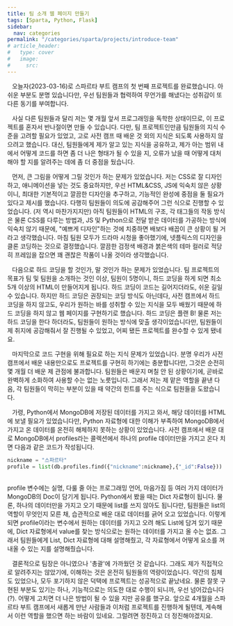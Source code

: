 ```yaml
---
title: 팀 소개 웹 페이지 만들기
tags: [Sparta, Python, Flask]
sidebar:
  nav: categories
permalink: "/categories/sparta/projects/introduce-team"
# article_header:
#   type: cover
#   image:
#     src:
---
```


<!--more-->

&ensp; 오늘자(2023-03-16)로 스파르타 부트 캠프의 첫 번째 프로젝트를 완료했습니다. 아쉬운 부분도 분명 있습니다만, 우선 팀원들과 협력하여 무언가를 해냈다는 성취감이 또 다른 동기를 부여합니다.

&ensp; 사실 다른 팀원들과 달리 저는 몇 개월 앞서 프로그래밍을 독학한 상태이므로, 이 프로젝트를 혼자서 반나절이면 만들 수 있습니다. 다만, 팀 프로젝트인만큼 팀원들의 지식 수준을 고려할 필요가 있었고, 고로 사전 캠프 때 배운 것 외의 지식은 되도록 사용하지 않으려고 했습니다. 대신, 팀원들에게 제가 알고 있는 지식을 공유하고, 제가 아는 범위 내에서 어떻게 코드를 하면 좀 더 나은 형태가 될 수 있을 지, 오류가 났을 때 어떻게 대처해야 할 지를 알려주는 데에 좀 더 중점을 뒀습니다.

&ensp; 먼저, 큰 그림을 어떻게 그릴 것인가 하는 문제가 있었습니다. 저는 CSS로 잘 디자인하고, 애니메이션을 넣는 것도 중요하지만, 우선 HTML&CSS, JS에 익숙치 않은 상황이니, 최대한 기본적이고 깔끔한 디자인을 추구하고, 기능적인 완성에 중점을 둘 필요가 있다고 제시를 했습니다. 다행히 팀원들이 의도에 공감해주어 그런 식으로 진행할 수 있었습니다. (저 역시 마찬가지지만) 아직 팀원들이 HTML의 구조, 각 태그들의 작동 방식은 물론 CSS를 다루는 방법과, JS 및 Python으로 전달 받은 데이터를 가공하는 방식에 익숙치 않기 때문에, "예쁘게 디자인"하는 것에 치중하면 배보다 배꼽이 큰 상황이 될 거라고 생각했습니다. 마침 팀원 모두가 드라마 시청을 좋아했기에, 넷플릭스의 디자인을 클론 코딩하는 것으로 결정했습니다. 깔끔한 검정색 배경과 붉은색의 테마 컬러로 적당히 프레임을 잡으면 꽤 괜찮은 작품이 나올 것이라 생각했습니다.

&ensp; 다음으로 하드 코딩을 할 것인가, 말 것인가 하는 문제가 있었습니다. 팀 프로젝트의 목표가 팀 및 팀원을 소개하는 것인 이상, 팀원이 5명이니, 하드 코딩을 하게 되면 최소 5개 이상의 HTML이 만들어지게 됩니다. 하드 코딩이 코드는 길어지더라도, 쉬운 길일 수 있습니다. 하지만 하드 코딩은 권장되는 코딩 방식도 아닌데다, 사전 캠프에서 하드 코딩을 하지 않고도, 우리가 원하는 바를 성취할 수 있는 지식을 모두 배웠기 때문에 하드 코딩을 하지 않고 웹 페이지를 구현하기로 했습니다. 하드 코딩은 플랜 B! 물론 저는 하드 코딩을 한다 하더라도, 팀원들이 원하는 방식에 맞출 생각이었습니다만, 팀원들이 제 취지에 공감해줘서 잘 진행될 수 있었고, 어찌 됐든 프로젝트를 완수할 수 있게 됐네요.

&ensp; 마지막으로 코드 구현을 위해 필요로 하는 지식 문제가 있었습니다. 분명 우리가 사전 캠프에서 배운 내용만으로도 프로젝트를 구현히 하기에는 충분합니다만, 그것은 순전히 몇 개월 더 배운 제 관점에 불과합니다. 팀원들은 배운지 며칠 안 된 상황이기에, 곧바로 완벽하게 소화하여 사용할 수는 없는 노릇입니다. 그래서 저는 제 맡은 역할을 끝낸 다음, 각 팀원들이 막히는 부분이 있을 때 약간의 힌트를 주는 식으로 팀원들을 도왔습니다.

&ensp; 가령, Python에서 MongoDB에 저장된 데이터를 가지고 와서, 해당 데이터를 HTML에 보낼 필요가 있었습니다만, Python 자료형에 대한 이해가 부족하여 MongoDB에서 가지고 온 데이터를 온전히 해체하지 못하는 상황이 있었습니다. 사전 캠프에서 배운 대로 MongoDB에서 profiles라는 콜렉션에서 하나의 profile 데이터만을 가지고 온다 치면 다음과 같은 코드가 작성됩니다.
<br/>

```python
nickname = "스파르타"
profile = list(db.profiles.find({"nickname":nickname},{"_id":False}))
```

<br/>
profile 변수에는 실명, 다룰 줄 아는 프로그래밍 언어, 마음가짐 등 여러 가지 데이터가 MongoDB의 Doc이 담기게 됩니다. Python에서 봤을 때는 Dict 자료형이 됩니다. 물론, 하나의 데이터만을 가지고 오기 때문에 list를 쓰지 않아도 됩니다만, 팀원들은 list의 역할이 무엇인지 모른 채, 습관적으로 배운 대로 데이터를 긁어 오고 있었습니다. 이렇게 되면 profile이라는 변수에서 원하는 데이터를 가지고 오려 해도 List에 담겨 있기 때문에, Dict 자료형에서 value를 찾는 방식으로는 원하는 데이터를 가지고 올 수는 없죠. 그래서 팀원들에게 List, Dict 자료형에 대해 설명해줬고, 각 자료형에서 어떻게 요소를 꺼내올 수 있는 지를 설명해줬습니다.

&ensp; 결론적으로 팀장은 아니였으나 '총괄'에 가까웠던 것 같습니다. 그래도 제가 직접적으로 알려주지는 않았기에, 이해하는 것은 온전히 팀원들의 역량이었습니다. 약간의 침체도 있었으나, 모두 포기하지 않은 덕택에 프로젝트는 성공적으로 끝났네요. 물론 잘못 구현된 부분도 있기는 하나, 기능적으로는 의도한 대로 수행이 되니까, 우선 넘어갔습니다(?). 어떻게 고치면 더 나은 방법이 될 수 있을 지만 공유를 했구요. 앞으로 4개월을 스파르타 부트 캠프에서 새롭게 만난 사람들과 이처럼 프로젝트를 진행하게 될텐데, 계속해서 이런 역할을 했으면 하는 바람이 있네요. 그럴려면 정진하고 더 정진해야겠지요.
